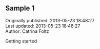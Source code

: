 ## Sample 1  
Originally published: 2013-05-23 18:48:27  
Last updated: 2013-05-23 18:48:27  
Author: Catrina Foltz  
  
Getting started